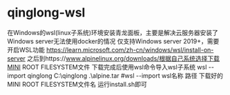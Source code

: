 # qinglong-wsl
在Windows的wsl(linux子系统)环境安装青龙面板，主要是解决云服务器安装了Windows server无法使用docker的情况
仅支持Windows server 2019+，需要开启WSL功能
https://learn.microsoft.com/zh-cn/windows/wsl/install-on-server
之后到https://www.alpinelinux.org/downloads/根据自己系统选择下载MINI ROOT FILESYSTEM文件
下载完成后使用wsl命令导入wsl子系统
wsl --import qinglong C:\qinglong .\alpine.tar
#wsl --import wsl名称 路径 下载好的MINI ROOT FILESYSTEM文件名
运行install.sh即可
